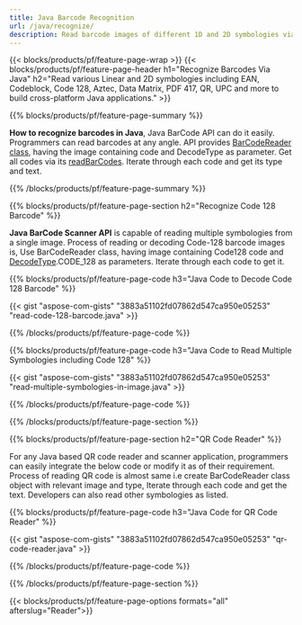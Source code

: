 ```yaml
---
title: Java Barcode Recognition
url: /java/recognize/
description: Read barcode images of different 1D and 2D symbologies via Java library
---
```


{{< blocks/products/pf/feature-page-wrap >}}
{{< blocks/products/pf/feature-page-header h1="Recognize Barcodes Via Java" h2="Read various Linear and 2D symbologies including  EAN, Codeblock, Code 128, Aztec, Data Matrix, PDF 417, QR, UPC and more to build cross-platform Java applications." >}}

{{% blocks/products/pf/feature-page-summary %}}

**How to recognize barcodes in Java**, Java BarCode API can do it easily. Programmers can read barcodes at any angle. API provides [BarCodeReader class](https://apireference.aspose.com/barcode/java/com.aspose.barcode.barcoderecognition/BarCodeReader), having the image containing code and DecodeType as parameter. Get all codes via its [readBarCodes](https://apireference.aspose.com/barcode/java/com.aspose.barcode.barcoderecognition/BarCodeReader#readBarCodes--). Iterate through each code and get its type and text.  

{{% /blocks/products/pf/feature-page-summary  %}}

{{% blocks/products/pf/feature-page-section  h2="Recognize Code 128 Barcode" %}}

**Java BarCode Scanner API** is capable of reading multiple symbologies from a single image. Process of reading or decoding Code-128 barcode images is, Use BarCodeReader class, having image containing Code128 code and [DecodeType](https://apireference.aspose.com/barcode/java/com.aspose.barcode.barcoderecognition/DecodeType).CODE_128 as parameters. Iterate through each code to get it.

{{% blocks/products/pf/feature-page-code h3="Java Code to Decode Code 128 Barcode" %}}

{{< gist "aspose-com-gists" "3883a51102fd07862d547ca950e05253" "read-code-128-barcode.java" >}}

{{% /blocks/products/pf/feature-page-code  %}}

{{% blocks/products/pf/feature-page-code h3="Java Code to Read Multiple Symbologies including Code 128" %}}

{{< gist "aspose-com-gists" "3883a51102fd07862d547ca950e05253" "read-multiple-symbologies-in-image.java" >}}

{{% /blocks/products/pf/feature-page-code  %}}

{{% /blocks/products/pf/feature-page-section %}}

{{% blocks/products/pf/feature-page-section  h2="QR Code Reader" %}}

For any Java based QR code reader and scanner application, programmers can easily integrate the below code or modify it as of their requirement. Process of reading QR code is almost same i.e create BarCodeReader class object with relevant image and type, Iterate through each code and get the text. Developers can also read other symbologies as listed.  

{{% blocks/products/pf/feature-page-code h3="Java Code for QR Code Reader" %}}

{{< gist "aspose-com-gists" "3883a51102fd07862d547ca950e05253" "qr-code-reader.java" >}}

{{% /blocks/products/pf/feature-page-code  %}}

{{% /blocks/products/pf/feature-page-section %}}

{{< blocks/products/pf/feature-page-options formats="all" afterslug="Reader">}}